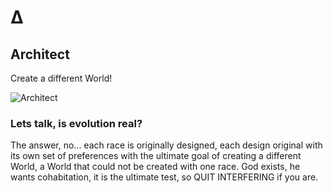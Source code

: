 # ∆ 
## Architect
Create a different World!


![Architect](http://searchfortheunknown.press/architect/images/math_nature.png)


### Lets talk, is evolution real? 

The answer, no...  each race is originally designed, each design original with its own set of preferences 
with the ultimate goal of creating a different World, a World that could not be created with one race. 
God exists, he wants cohabitation, it is the ultimate test, so QUIT INTERFERING if you are.
